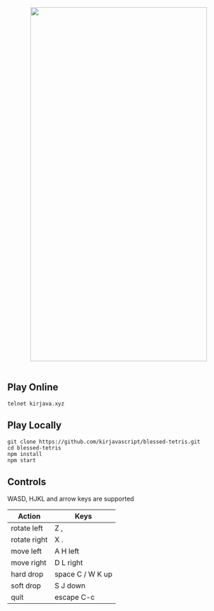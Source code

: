 <div align="center">
    <a href="https://asciinema.org/a/aehhutYDEJ9aMQSE8XZDt6bWQ" target="_blank"><img src="https://asciinema.org/a/aehhutYDEJ9aMQSE8XZDt6bWQ.png" width="400" height="800" /></a>
    <br>
</div>
<br>

## Play Online

    telnet kirjava.xyz

## Play Locally

    git clone https://github.com/kirjavascript/blessed-tetris.git
    cd blessed-tetris
    npm install
    npm start

## Controls

WASD, HJKL and arrow keys are supported

| Action        | Keys             |
| ------------- |------------------|
| rotate left   | Z ,              |
| rotate right  | X .              |
| move left     | A H left         |
| move right    | D L right        |
| hard drop     | space C / W K up |
| soft drop     | S J down         |
| quit          | escape C-c       |
